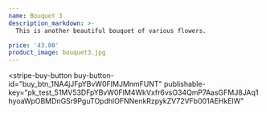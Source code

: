 ```yaml
---
name: Bouquet 3
description_markdown: >-
  This is another beautiful bouquet of various flowers.

price: '43.00'
product_image: bouquet3.jpg
---
```

<script async
  src="https://js.stripe.com/v3/buy-button.js">
</script>

<stripe-buy-button
  buy-button-id="buy_btn_1NA4jJFpYBvW0FIMJMnmFUNT"
  publishable-key="pk_test_51MV53DFpYBvW0FIM4WkVxfr6vsO34QmP7AasGFMJ8JAq1hyoaWpOBMDnGSr9PguTOpdhlOFNNenkRzpykZV72VFb001AEHkElW"
>
</stripe-buy-button>